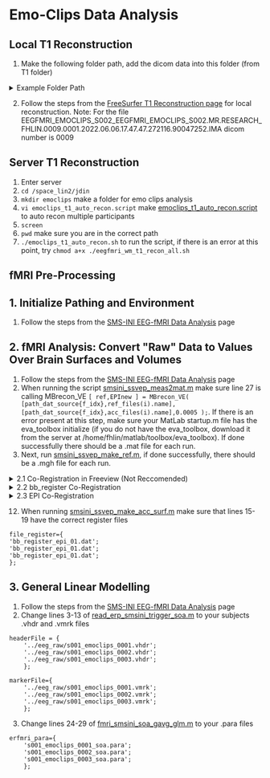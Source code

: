 # Emo-Clips Data Analysis 
## Local T1 Reconstruction
1. Make the following folder path, add the dicom data into this folder (from T1 folder)
<details><summary>Example Folder Path</summary>
<img width="1205" alt="Screen Shot 2024-04-18 at 2 25 09 PM" src="https://github.com/Lin-Brain-Lab/fMRI-Analysis-For-Mac/assets/157174338/6b64a7b0-14d5-4373-a74c-b7e02c6243b4">
</details>

2. Follow the steps from the [FreeSurfer T1 Reconstruction page](https://github.com/Lin-Brain-Lab/fMRI-Analysis-For-Mac/blob/main/2.%20FreeSurfer%20T1%20Reconstruction.md) for local reconstruction. Note: For the file EEGFMRI_EMOCLIPS_S002_EEGFMRI_EMOCLIPS_S002.MR.RESEARCH_FHLIN.0009.0001.2022.06.06.17.47.47.272116.90047252.IMA
dicom number is 0009

## Server T1 Reconstruction
1. Enter server
2. `cd /space_lin2/jdin`
3. `mkdir emoclips` make a folder for emo clips analysis
4. `vi emoclips_t1_auto_recon.script` make [emoclips_t1_auto_recon.script](https://github.com/Lin-Brain-Lab/fMRI-Analysis-For-Mac/blob/main/Scripts/Emo-Clips%20Analysis/emoclips_t1_auto_recon.script) to auto recon multiple participants
5. `screen`
6. `pwd` make sure you are in the correct path
7. `./emoclips_t1_auto_recon.sh` to run the script, if there is an error at this point, try `chmod a+x ./eegfmri_wm_t1_recon_all.sh`

## fMRI Pre-Processing
## 1. Initialize Pathing and Environment 
1. Follow the steps from the [SMS-INI EEG-fMRI Data Analysis](https://github.com/Lin-Brain-Lab/fMRI-Analysis-For-Mac/blob/main/6.%20SMS-INI%20EEG-fMRI%20Data%20Analysis.md) page

## 2. fMRI Analysis: Convert "Raw" Data to Values Over Brain Surfaces and Volumes 
1. Follow the steps from the [SMS-INI EEG-fMRI Data Analysis](https://github.com/Lin-Brain-Lab/fMRI-Analysis-For-Mac/blob/main/6.%20SMS-INI%20EEG-fMRI%20Data%20Analysis.md) page
2. When running the script [smsini_ssvep_meas2mat.m](https://github.com/fahsuanlin/labmanual/blob/master/scripts/smsini_ssvep_meas2mat.m) make sure line 27 is calling MBrecon_VE `[ ref,EPInew ] = MBrecon_VE( [path_dat_source{f_idx},ref_files(i).name],[path_dat_source{f_idx},acc_files(i).name],0.0005 );`. If there is an error present at this step, make sure your MatLab startup.m file has the eva_toolbox initialize (if you do not have the eva_toolbox, download it from the server at /home/fhlin/matlab/toolbox/eva_toolbox). If done successfully there should be a .mat file for each run.
3. Next, run [smsini_ssvep_make_ref.m](https://github.com/fahsuanlin/labmanual/blob/master/scripts/smsini_ssvep_make_ref.m), if done successfully, there should be a .mgh file for each run.

<details><summary> 2.1 Co-Registration in Freeview (Not Reccomended)</summary>
        
Note: This method is not as percise as using bb_register and MatLab, it is not reccomended if you see unexpected results with the initial co-registration 
1. After running `fslregister --s s001 --mov ./mb_run_1_ref.mgh --reg ./register_01.dat --maxangle 70 --initxfm` check results in freeview with `tkregisterfv --mov ./mb_run_1_ref.mgh --reg ./register_01.dat --surf orig`
#### Manual Co-registration if Corrections Needed
2. If results do not look as expected (brain appears incomplete or rotated), on freeview go to file then load volume and load the T1.mgz file found in /Users/jessica/data_analysis/emoclips/subjects/s001/mri/T1.mgz

<details> <summary>Example of a unexpected co-registration</summary>
<img width="513" alt="Screenshot 2024-06-11 at 1 07 46 PM" src="https://github.com/Lin-Brain-Lab/fMRI-Analysis-For-Mac/assets/157174338/eb074734-0920-4e22-a06e-a3aa167136b0">
</details>

3. Change the colourmap of the mb_run_1_ref.mgh file to heat and uncheck T1 then compare with the T1 file to see how the co-registration needs to be corrected Use the 'Rotate,' 'Translate,' and 'Flip' function on the 'Transform Volume' window to move the registration. After the registration is fixed, click Save Volume and save the corrected registration

<details><summary>Example of Manual Co-Registration Correction on Freeview</summary>
<img width="1208" alt="Screenshot 2024-06-11 at 1 06 28 PM" src="https://github.com/Lin-Brain-Lab/fMRI-Analysis-For-Mac/assets/157174338/6235a6b2-84a2-4f7c-9c45-cf5191231e9a">
<img width="496" alt="Screenshot 2024-06-11 at 1 07 00 PM" src="https://github.com/Lin-Brain-Lab/fMRI-Analysis-For-Mac/assets/157174338/79196224-6958-417c-8b83-154a0fd30a91">
<img width="438" alt="Screenshot 2024-06-11 at 1 07 17 PM" src="https://github.com/Lin-Brain-Lab/fMRI-Analysis-For-Mac/assets/157174338/bfbde181-fbb0-416e-a564-8ea510fead49">  
</details>

</details>

<details> <summary> 2.2 bb_register Co-Registration </summary>
        
### bb_register Co-Registration
3. Download the [bb_register_init.dat](https://github.com/fahsuanlin/labmanual/blob/master/scripts/bb_register_init.dat) initial registration matrix file. Make sure to change the subject ID to the one you are working on and add it to your subjects fmri_analysis folder
4. Download [register_init_epi.m](https://github.com/fahsuanlin/labmanual/blob/master/scripts/register_init_epi.m) and add it your subjects fmri_analysis folder. Change lines 3, 9, 13, and 16 and run, if done successfully there should be a Figure 1 pop-up, click on a region of the brain in Figure 1 and there should be a Figure 2 pop-up of the co-registration. Click the g-key then the k-key to have the GUI popup. You should then be able to move the registration to manually correct it. After you have corrected the co-registration, click 'Export' &&&&&&&&&&&&&&&('Export and Save to mb_run_1_ref.mat)&&&&&&&&
<details><summary>Example of Figure  1 & 2</summary>
Note: For better viewing, change the threshold max to 2. You can also click on and rotate Figure 1 to better adjust the co-registration in Figure 2, as the orientation of Figure 2 moves in relation to Figure 1. 
<img width="488" alt="Screenshot 2024-06-12 at 12 45 07 PM" src="https://github.com/Lin-Brain-Lab/fMRI-Analysis-For-Mac/assets/157174338/77c2ea02-0257-4a74-8103-00910fcce7ab">
<img width="871" alt="Screenshot 2024-06-12 at 12 45 32 PM" src="https://github.com/Lin-Brain-Lab/fMRI-Analysis-For-Mac/assets/157174338/e7f9b699-dac0-4b6a-be69-d2bf4ae9ca1d">
<img width="341" alt="Screenshot 2024-06-12 at 12 46 01 PM" src="https://github.com/Lin-Brain-Lab/fMRI-Analysis-For-Mac/assets/157174338/edbb85d7-df93-4479-9a76-f9404b94f8b3">
<img width="220" alt="Screenshot 2024-06-12 at 12 46 19 PM" src="https://github.com/Lin-Brain-Lab/fMRI-Analysis-For-Mac/assets/157174338/0b480cea-c733-4f4c-8c0c-df3e8c46c450">     
</details>

4. In the MatLab command window type `r*overlay_xfm` the output should be a matrix as such 
```
    0.0420    0.9680    0.2479    6.8547
    0.0262   -0.2492    0.9681  -60.9387
   -0.9988    0.0342    0.0359  -22.3622
         0         0         0    1.0000
```
then copy this into your bb_register_init.dat in replacment of the current matrix, it should now look as such, then save
```
s001
5
5
0.250000
    0.0420    0.9680    0.2479    6.8547
    0.0262   -0.2492    0.9681  -60.9387
   -0.9988    0.0342    0.0359  -22.3622
         0         0         0    1.0000
round
```
5. In terminal `tcsh` then `source .cshrc` then `cd /Users/jessica/data_analysis/emoclips/s001/fmri_analysis` then `setenv SUBJECTS_DIR /Users/jessica/data_analysis/emoclips/subjects` then create a script `vi s001_bb_register.script` with the contents of this script being as such, to allow for all runs. 
```
bbregister --s s001 --mov mb_run_1_ref.mgh --init-reg bb_register_init.dat --reg bb_register_epi_01.dat --bold
bbregister --s s001 --mov mb_run_2_ref.mgh --init-reg bb_register_init.dat --reg bb_register_epi_02.dat --bold
bbregister --s s001 --mov mb_run_3_ref.mgh --init-reg bb_register_init.dat --reg bb_register_epi_03.dat --bold
```
6. `./s001_bb_register.script` to run the the script Note: if there is a permissions error at this point, try `chmod a+x s001_bb_register.script`
7. Run the following scripts seperately to check your results for each run
```
tkregisterfv --mov mb_run_1_ref.mgh --reg bb_register_epi_01.dat --surfs  --sd /Users/jessica/data_analysis/emoclips/subjects
tkregisterfv --mov mb_run_2_ref.mgh --reg bb_register_epi_02.dat --surfs  --sd /Users/jessica/data_analysis/emoclips/subjects
tkregisterfv --mov mb_run_3_ref.mgh --reg bb_register_epi_03.dat --surfs  --sd /Users/jessica/data_analysis/emoclips/subjects
```
<details><summary>Example of Co-Registration Check</summary>
Note: Click on orig.mgz in the top left corner to add it to the image overlay and change the mb_run_1_ref.mgh colour map to heat. If changes are made at this point click "Save Volume" &&&&&&&&&&&&&&&&&&&&Check if Save is correct&&&&&&&&&&&&&&&&&&&&&
<img width="889" alt="Screenshot 2024-06-12 at 1 12 57 PM" src="https://github.com/Lin-Brain-Lab/fMRI-Analysis-For-Mac/assets/157174338/bb8e0a2a-2115-45e5-8d00-f9b1c0516679">
</details>

</details>

<details> <summary> 2.3 EPI Co-Registration </summary>

### EPI Co-Registration
1. Download all epi data files (Ex. epi1, epi2, epi3) and add all data to a dicom folder in the following path: Users/jessica/data_analysis/emoclips/s010/fmri_data/dicom
2. `tcsh`
3. `source .cshrc`
4. `setenv SUBJECTS_DIR /Users/jessica/data_analysis/emoclips/subjects`
5. `cd /Users/jessica/data_analysis/emoclips/s010/fmri_data`
6. `mkdir unpack`
7. `cd unpack/`
8. `vi unpack.rule` and write “05 bold nii f.nii" "14 bold nii f.nii" "23 bold nii f.nii” for each dicom scan
9. `unpacksdcmdir -src ../dicom -targ . -cfg ./unpack.rule` if done successfully, there should be a f.nii file for each scan
10. Download [epi_make_ref.m](https://github.com/fahsuanlin/labmanual/blob/master/scripts/epi_make_ref.m) and add it to your subjects fmri_analysis folder
11. Change from line 3 to include the f.nii file of each scan. Make sure your directory is your subjects fmri_analysis folder and run. If done successfully, there should be a .mgh file for each scan, "epi_005_f.mgh" "epi_014_f.mgh" "epi_023_f.mgh"
```
ref_mat={
'../fmri_data/unpack/bold/005/f.nii';
'../fmri_data/unpack/bold/014/f.nii';
'../fmri_data/unpack/bold/023/f.nii';
};
```
12. Download [register_init_epi_blipup.m](https://github.com/fahsuanlin/labmanual/blob/master/scripts/register_init_epi_blipup.m) and [bb_register_blipup_init.dat](https://github.com/fahsuanlin/labmanual/blob/master/scripts/bb_register_blipup_init.dat) add it to your subjects fmri_analysis folder (make sure to change the subject ID in the initilization matrix file)
13. Make sure lines 8 and 9 have the correct initilization and .mgh file
```
file_overlay_register='./bb_register_blipup_init.dat';
file_overlay_vol='epi_005_f.mgh';
```
14. Change line 3 to your subject ID, line 13 to your subject directory and line 16 to the location of your subjects orig.mgz file and run. If done successfully, there should be a Figure 1 pop-up, if you click on Figure 1 there should be a Figure 2 pop-up. Click the g and k keys to have a GUI to manually correct the registration if needed. When you are satisfied with the registration click "Export"
<details> <summary>Figure 1 and 2 Example</summary>
<img width="370" alt="Screenshot 2024-07-04 at 12 13 01 PM" src="https://github.com/Lin-Brain-Lab/fMRI-Analysis-For-Mac/assets/157174338/95b1e97f-ee3b-4590-84d0-9c3efdc30eea">
<img width="702" alt="Screenshot 2024-07-04 at 12 16 02 PM" src="https://github.com/Lin-Brain-Lab/fMRI-Analysis-For-Mac/assets/157174338/d259067d-4973-4390-91fb-aa7bed1a5d05">
</details>

15. `r * overlay_xfm` to get the corrected matrix and paste this into the bb_register_blipup_init.dat file
16. Repeat steps 12-15 for the [register_init_epi_blipdown.m](https://github.com/fahsuanlin/labmanual/blob/master/scripts/register_init_epi_blipdown.m) and [bb_register_blipup_init.dat](https://github.com/fahsuanlin/labmanual/blob/master/scripts/bb_register_blipup_init.dat) files
17. Download [bb_register_blipup_epi.dat](https://github.com/fahsuanlin/labmanual/blob/85a389eb649b6001949fa2acfcfd6e931d320171/scripts/bb_register_blipup_epi.dat#L4) and [bb_register_blipdown_epi.dat](https://github.com/fahsuanlin/labmanual/blob/master/scripts/bb_register_blipdown_epi.dat) and run the following scripts separately in terminal (make sure you are in your subjects fmri_analysis folder and have set your subject directory)
```
bbregister --s s010 --mov epi_005_f.mgh --init-reg bb_register_blipdown_init.dat --reg bb_register_blipdown_epi.dat --bold
bbregister --s s010 --mov epi_005_f.mgh --init-reg bb_register_blipup_init.dat --reg bb_register_blipup_epi.dat --bold
```
18. To check results run `tkregisterfv --mov epi_005_f.mgh --reg bb_register_blipdown_epi.dat --surfs  --sd /Users/jessica/data_analysis/emoclips/subjects` or ` ` for blipdown and blipup, respectively
<details><summary>Example of Registration Check in Freeview</summary>
<img width="885" alt="Screenshot 2024-07-04 at 12 37 56 PM" src="https://github.com/Lin-Brain-Lab/fMRI-Analysis-For-Mac/assets/157174338/313b646f-ea7a-4e4b-916a-85ef6ff8f6b2">
</details>

</details>

12. When running [smsini_ssvep_make_acc_surf.m](https://github.com/fahsuanlin/labmanual/blob/master/scripts/smsini_ssvep_make_acc_surf.m) make sure that lines 15-19 have the correct register files
```
file_register={
'bb_register_epi_01.dat';
'bb_register_epi_01.dat';
'bb_register_epi_01.dat';
};
```

## 3. General Linear Modelling
1. Follow the steps from the [SMS-INI EEG-fMRI Data Analysis](https://github.com/Lin-Brain-Lab/fMRI-Analysis-For-Mac/blob/main/6.%20SMS-INI%20EEG-fMRI%20Data%20Analysis.md) page
2. Change lines 3-13 of [read_erp_smsini_trigger_soa.m](https://github.com/fahsuanlin/labmanual/blob/master/scripts/read_erp_smsini_trigger_soa.m) to your subjects .vhdr and .vmrk files
```
headerFile = {
    '../eeg_raw/s001_emoclips_0001.vhdr';
    '../eeg_raw/s001_emoclips_0002.vhdr';
    '../eeg_raw/s001_emoclips_0003.vhdr';
    };

markerFile={
    '../eeg_raw/s001_emoclips_0001.vmrk';
    '../eeg_raw/s001_emoclips_0002.vmrk';
    '../eeg_raw/s001_emoclips_0003.vmrk';
    };
```
3. Change lines 24-29 of [fmri_smsini_soa_gavg_glm.m](https://github.com/fahsuanlin/labmanual/blob/master/scripts/fmri_smsini_soa_gavg_glm.m) to your .para files
```
erfmri_para={
    's001_emoclips_0001_soa.para';
    's001_emoclips_0002_soa.para';
    's001_emoclips_0003_soa.para';
    };
```




